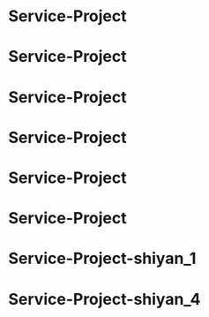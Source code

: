 # Service-Project
# Service-Project
# Service-Project
# Service-Project
# Service-Project
# Service-Project
# Service-Project-shiyan_1
# Service-Project-shiyan_4
